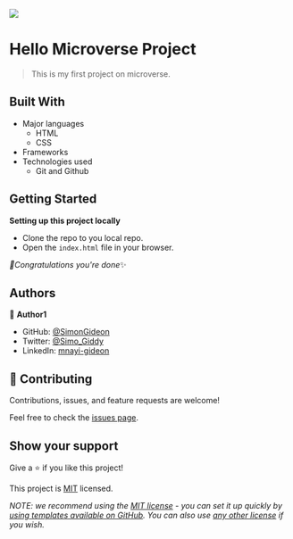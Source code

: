 ![](https://img.shields.io/badge/Microverse-blueviolet)

# Hello Microverse Project

> This is my first project on microverse.


## Built With

- Major languages
    - HTML
    - CSS
- Frameworks
- Technologies used
    - Git and Github


## Getting Started

**Setting up this project locally**
- Clone the repo to you local repo.
- Open the `index.html` file in your browser.

*🎉Congratulations you're done*✨

## Authors

👤 **Author1**

- GitHub: [@SimonGideon](https://github.com/SimonGideon)
- Twitter: [@Simo_Giddy](https://twitter.com/Simo_Giddy)
- LinkedIn: [mnayi-gideon](https://linkedin.com/in/mnayi-gideon)


## 🤝 Contributing

Contributions, issues, and feature requests are welcome!

Feel free to check the [issues page](../../issues/).

## Show your support

Give a ⭐️ if you like this project!


This project is [MIT](./LICENSE) licensed.

_NOTE: we recommend using the [MIT license](https://choosealicense.com/licenses/mit/) - you can set it up quickly by [using templates available on GitHub](https://docs.github.com/en/communities/setting-up-your-project-for-healthy-contributions/adding-a-license-to-a-repository). You can also use [any other license](https://choosealicense.com/licenses/) if you wish._
